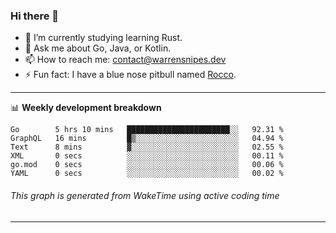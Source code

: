 ### Hi there 👋

- 🌱 I’m currently studying learning Rust.
- 💬 Ask me about Go, Java, or Kotlin.
- 📫 How to reach me: contact@warrensnipes.dev
- ⚡ Fun fact: I have a blue nose pitbull named [Rocco](https://i.imgur.com/iLsSCKu.jpg).

-------

📊 **Weekly development breakdown**
<!--START_SECTION:waka-->

```text
Go        5 hrs 10 mins   ███████████████████████░░   92.31 %
GraphQL   16 mins         █▒░░░░░░░░░░░░░░░░░░░░░░░   04.94 %
Text      8 mins          ▓░░░░░░░░░░░░░░░░░░░░░░░░   02.55 %
XML       0 secs          ░░░░░░░░░░░░░░░░░░░░░░░░░   00.11 %
go.mod    0 secs          ░░░░░░░░░░░░░░░░░░░░░░░░░   00.06 %
YAML      0 secs          ░░░░░░░░░░░░░░░░░░░░░░░░░   00.02 %
```

<!--END_SECTION:waka-->
###### *This graph is generated from WakeTime using active coding time*
-------
